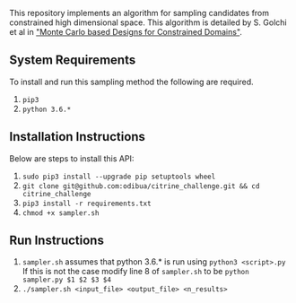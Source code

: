 This repository implements an algorithm for sampling candidates from constrained high dimensional space.
This algorithm is detailed by S. Golchi et al in ["Monte Carlo based Designs for Constrained Domains"](https://arxiv.org/pdf/1512.07328.pdf). 

## System Requirements
To install and run this sampling method the following are required.
1. `pip3`
1. `python 3.6.*`

## Installation Instructions #
Below are steps to install this API:
1. `sudo pip3 install --upgrade pip setuptools wheel`
1. `git clone git@github.com:odibua/citrine_challenge.git && cd citrine_challenge`
1. `pip3 install -r requirements.txt`
1. `chmod +x sampler.sh`

## Run Instructions
1. `sampler.sh` assumes that python 3.6.* is run using `python3 <script>.py` If this is not the case
modify line 8 of `sampler.sh` to be `python sampler.py $1 $2 $3 $4`
1. `./sampler.sh <input_file> <output_file> <n_results>`